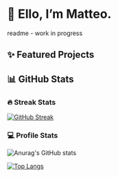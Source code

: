 # 👋 Ello, I’m Matteo.

readme - work in progress

## ✨ Featured Projects

## 📊 GitHub Stats

### 🔥 Streak Stats
[![GitHub Streak](https://streak-stats.demolab.com?user=rainnfx&theme=nightowl&border_radius=7)](https://git.io/streak-stats)

### 💻 Profile Stats

![Anurag's GitHub stats](https://github-readme-stats.vercel.app/api?username=rainnfx&show_icons=true&theme=nightowl)

[![Top Langs](https://github-readme-stats.vercel.app/api/top-langs/?username=rainnfx&theme=nightowl)](https://github.com/rainnfx/github-readme-stats)

<!---
rainnfx/rainnfx is a ✨ special ✨ repository because its `README.md` (this file) appears on your GitHub profile.
You can click the Preview link to take a look at your changes.
--->
